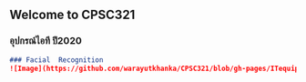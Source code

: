 ## Welcome to CPSC321

### อุปกรณ์ไอที ปี2020


```markdown
### Facial  Recognition
![Image](https://github.com/warayutkhanka/CPSC321/blob/gh-pages/ITequipment.jpg)
```
